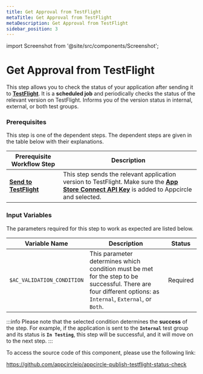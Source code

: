 ```yaml
---
title: Get Approval from TestFlight
metaTitle: Get Approval from TestFlight
metaDescription: Get Approval from TestFlight
sidebar_position: 3
---
```

import Screenshot from '@site/src/components/Screenshot';

# Get Approval from TestFlight

This step allows you to check the status of your application after sending it to [**TestFlight**](https://developer.apple.com/testflight/). It is a **scheduled job** and periodically checks the status of the relevant version on TestFlight. Informs you of the version status in internal, external, or both test groups.

### Prerequisites

This step is one of the dependent steps. The dependent steps are given in the table below with their explanations.

| Prerequisite Workflow Step                      | Description                                     |
|-------------------------------------------------|-------------------------------------------------|
| [**Send to TestFlight**](https://docs.appcircle.io/publish-module/send-to-appstore#send-apps-to-testflight) | This step sends the relevant application version to TestFlight. Make sure the [**App Store Connect API Key**](https://docs.appcircle.io/account/adding-an-app-store-connect-api-key#linking-appcircle-with-app-store-connect) is added to Appcircle and selected. |

<Screenshot url='https://cdn.appcircle.io/docs/assets/BE2919-approvelTestFlight.png' />

### Input Variables

The parameters required for this step to work as expected are listed below.

<Screenshot url='https://cdn.appcircle.io/docs/assets/BE2919-approvalTestInput.png' />

| Variable Name                            | Description                         | Status           |
|-------------------------------|------------------------------------------------|------------------|
| `$AC_VALIDATION_CONDITION`    | This parameter determines which condition must be met for the step to be successful. There are four different options: as `Internal`, `External`, or `Both`. | Required |

:::info
Please note that the selected condition determines the **success** of the step. For example, if the application is sent to the **`Internal`** test group and its status is **`In Testing`**, this step will be successful, and it will move on to the next step.
:::


To access the source code of this component, please use the following link:

https://github.com/appcircleio/appcircle-publish-testflight-status-check


